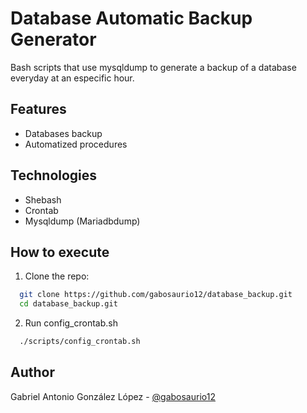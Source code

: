 # Database Automatic Backup Generator
Bash scripts that use mysqldump to generate a backup of a database everyday at an especific hour.

## Features
- Databases backup
- Automatized procedures

## Technologies
- Shebash
- Crontab
- Mysqldump (Mariadbdump)

## How to execute

1. Clone the repo:
 ```bash
   git clone https://github.com/gabosaurio12/database_backup.git
   cd database_backup.git
```
2. Run config_crontab.sh
```bash
  ./scripts/config_crontab.sh
```

## Author
Gabriel Antonio González López - [@gabosaurio12](https://github.com/gabosaurio12)
